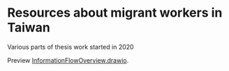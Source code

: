 # Resources about migrant workers in Taiwan
Various parts of thesis work started in 2020

Preview [InformationFlowOverview.drawio](https://viewer.diagrams.net/?highlight=000000&edit=_blank&layers=1&nav=1&title=Untitled%20Diagram.drawio#R7V1Rc6M4Ev41rtp9GBcgCcNj4iSTrZrM5mbuau6eroiRbW4w8mA8SebXn7DBBjVgMALhTLJVs0aAwN1ft1qfWu0Rmq5ePobOevnAXOqPDM19GaGbkWHoyNT4%2F%2BKW132LpZn7hkXouclFx4av3i%2BaNCb3LbaeSze5CyPG%2FMhb5xtnLAjoLMq1OWHInvOXzZmff%2BraWVDQ8HXm%2BLD1m%2BdGy%2BRbEO3Yfk%2B9xTJ9sq4lZ1ZOenHSsFk6LnvONKHbEZqGjEX7T6uXKfVj4aVy2d93V3L28GIhDaI6N3g3rm1Z90%2FTX7PgH0j7r%2F%2FrGn9Ievnp%2BNvkCycvG72mEgjZNnBp3Ik2QtfPSy%2BiX9fOLD77zHXO25bRyudHOv%2B4iUL2nU6Zz0LeErCAX3adPIOGEX0pfXn9IBKOJcpWNApf%2BSXJDTgR4mv%2B8PmoEmInbcuMOgyUNDoJDBaHno%2BS4h8SYTUQHJQTdTlwkkMWRku2YIHj3x5br%2FOSPF7zibF1Ir%2F%2F0Sh6TazA2UYsL10auFcxpvnhzHc2G2%2F2z6UX7E%2FceX562Zx%2FTFUwMhAlOtY0oBx%2B5trQtMyZFODooLP4O1VrjIuAbcMZrRAVSszWCRc0qsIiKYZASH0n8n7mX6RIobtbuYCc18wFa%2BYF0SbT82PccEQW90g5aOmYjLGet6TGt%2FAP%2B%2Fc4Auzwhc7HHALG%2Bu3mCuLQ97lzpKdtdc6CKAWsDkBgyDHcgz9MZWVA07UKLJd0Zbi4leHq5xnuhoM%2FSk038Yq7tsRqtQbGHWtt%2Fxwdmm6B%2BU9MU7OcIvPHyLghE7nGbtc0dgOrMHYyyaORDyRjLfuHurdi8g7AzgHYFlcQOMge29m%2FvFMj5tgkmomIZmNT12wr3%2F%2F%2BpZMuKwYWbOXhaOSfYpN8t3sjA902NgohuOLP6d0ozDdtFGgQRlHHK0%2BUeGVDACCp8sotb%2B8Gv5N3%2FA4Bv0hTgl8kAFDvH4DWhQOwHEYF8YUA1vg4c2cyQJdDVgUwDSXAJEK4qzVzrI1u7wbXiYAzc96HbxuI9UHNecGApHrOm5KpGSnO2GrtBK9Aki3YvqzpSZDigQJOpYgIkKJZxPl1JkUdSKsHH1vbf2Zccf7CrEceID2o1%2BUHkQoXqk%2FEyVH%2FPlBvRzbLGNyrEXVmkNkWiLoiIOptOYZ2bgjSwJ8%2F%2Fn1JjtyCw2G%2FjhwDCf7BttEeIO6fQJT8q0d5eTm%2BtwhitHMRUC6y61hA3szxr5ITK891%2FbJ4JK%2BautFsF5ow62lC70wTBGhiZJh%2BLO0n%2FmERf4iWdBRDYd%2Fspc2P3KU5ftrMn344k2l7EtueQrElFndO3eaPLUtPfNjsFHPFL9C19cvxZNrLH0vqr2PJ7L5rrNaQO8fA3XmDxTb2ByzY%2FJl5pf3z0ncoNVr9tNGKmHtiUcRWXQW1SFjIsSF0JgXQsTqDjgmg83jPjz%2Byn%2BN2zlAYluYk%2Fq%2FSSXZoskjgFvgsQbHzfGtUV3Niq9MoxMB9RSElaxAi4IrJrFNrG03jbCxyDZUcWsvbOwrTL52Dax%2Bf17eDk%2FDuCN3VK2wWqQXugiWI6uVBfUwQsTExbawTZOL8U2St44k0tNX%2FOp4O%2BTrdJnDJu9GALGEYxSIlp3oOcsgK%2FO2chRAdyZm6mzW9StdpJzlMSLAnQwnn2Dv1UyPGVhFioRKn0i3liLH6WMZQTzm%2BIfdUH3CGEsCZIuD6DxwM9LsC7ozgWR7gpETZjQNVEW9IgYODHPDD7bQljd5BoKqc7zHOyVe9hJjDJdRycZFFWsYTMs0KIlWOjU5q2qicfRHACpG4i6E4bU72LBWLGwIwyXbX9PqOvMNby0cd2Jp%2FbeyrGZ8A5JqlTTW6vSMAT8Dw9pGxBcfp0AY45Wk9xjm07SAHuLwDGthwl5KTqoY7gDttR9lONGuCJpaJNYGUrUv9gmH0RL%2BShlH42Ko5W8vbO%2FJR9vsg2%2Bm%2B27oWp2aQFXcdKUguTiWUGSVZtKQhbyrKMlY9VNpwpCxKuehspESwWsB0yUG4bCepMi64LKui02Q1BHPe1YYnyABCB7lQMXPhx5ZamA1VqpsaOUaD0g22Rd0oDh0RTMW88154w%2FV2Ad0HTCMsC9G6TC%2BUYiOTMclpYmIARSTT9HweIelKEZDN2yvi6y2k9N6OHixRD7qpWhEwofMLdekmFpdx94Vy%2F7CdRdsQzkPfjFYMdHLUtg9660cpStgs19ksD%2FfHB49OxPUV7FoM7YxYPLniGIQXBtcl01lUFLDX2zh4QN6oZnAuffKqCysmui0MaZJmleA5xDhVDOf0LfnY%2FXQHYrZ5yUxc2iQAUmV%2FBXMWrna52%2FzEnc%2FRd9pdFZa%2ByiIpaUrdl0%2Fn0eCcly6GWDr0XoeSPr1sEUAWUM9nSl0O4rt%2FbXZTtavZLsn%2Bt1URgjOUnlUEk%2F7ggFNGqVTtQirhSYwGrrxeZbTzHXu2Al3Fll7J%2Fh9Maeqylbp1oqOSgUSWs8WQcZEDlZLkfGlQaVw8YDBQQWfmNAOoiB11DRXINsWOn7vW39XRY9VjMS7iomRYb8USlBTrlRDBK7JesSbE2dYrdtS19cJ8viEt3UgrKlNjkafGRLguLGus%2BuDauabFOO9nEzuGhN3D358qIHNu7eEO%2FLKwQlC0iRoVeIjOWGhcnaGXCGKAfE6jelAVNSDamq5M66u7EUWt9cG905%2F%2FgpWEB2l9uljDoGAjer%2FmV70h%2Bt38%2BjQ%2F6yLMD1Ja09vp9DLsTxz9CtbHca%2FmV51F9G5%2BPZpfio1hmx%2BBHNTD%2FbfLsL6ydSBV1keq96e%2BW1%2Bf1mdchPVBDunz%2FaUEn%2BLgV7D00mvsSWACUpoDts6JM61bFVOlHxLWM65qtSM%2BQVWrtI%2FN2gkKuxFrY%2BGi2lijW2Nk66MrI5OWtu%2FxVE0ufuG6NH%2Bt42pslcSh7HSddO6QZXT7zAwhkIaB%2FhwkYADDO4evrev4lDGxsKJQvovaGwS0Ex11zMQWVF%2B5yBISJ39npN8t1nWLhRIpP6lQVJd2rBkWmeh49y8SPAsiY2JjZGBsWshGKd8quWqXWB2X2Pyp%2Febwk3bJbZoEeEtfimi3xCAzpKy7T5NYSmNKmMLls1lcHVRrvaogYeAXy64SGDX2mrZOIP90HSMrVC4pcceLckld%2Bha1RlPZErdzYvLdZFm9jsupS%2BF2ViAwh0BTG0%2Byu9LwuRUCRebGmOQ77je5xizgwJzvcaHlKY%2FX6e7Nv9AfWy%2BkK5rWNmuXrj%2FIHBtb3McyrrnHrqsZmQkJteEGK03me83L7NYg%2FbiWw9d%2Fx19hbE%2FstOE%2FuwZTm6QNNy%2BHbxkfvWaPHmnocdXFvMGN5ClCuhlHkSsjtj3W8NHDGHkHRLRx%2FGvV6Z%2FQfdf%2BB7KAn5zZd97C5vyfH1vuNaJYBl4wZ6Pdj2eHBZl%2FwyQJxb31BbVGq4gL%2BT6lkiVsQ%2FntJabVZBUTPlA%2FwQcOkP1zNuv9j8vPvZf44m7oQEsxG2gWsYHqcKK946SIiDxuHlSGk%2FJf7RjOqgN6C6sOnfgdQ%2FQ7BTtUJeGJH4YsVs8xduBff%2FnAXBpf8X8%3D).
